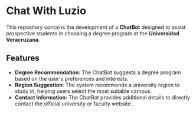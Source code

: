# Chat With Luzio

This repository contains the development of a **ChatBot** designed to assist prospective students in choosing a degree program at the **Universidad Veracruzana**.

## Features

- **Degree Recommendation**: The ChatBot suggests a degree program based on the user's preferences and interests.
- **Region Suggestion**: The system recommends a university region to study in, helping users select the most suitable campus.
- **Contact Information**: The ChatBot provides additional details to directly contact the official university or faculty website.
